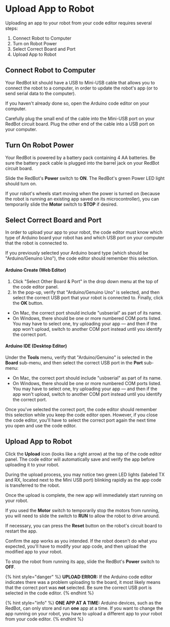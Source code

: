 # Upload App to Robot

Uploading an app to your robot from your code editor requires several steps:

1. Connect Robot to Computer
2. Turn on Robot Power
3. Select Correct Board and Port
4. Upload App to Robot

## Connect Robot to Computer

Your RedBot kit should have a USB to Mini-USB cable that allows you to connect the robot to a computer, in order to update the robot's app \(or to send serial data to the computer\).

If you haven't already done so, open the Arduino code editor on your computer.

Carefully plug the small end of the cable into the Mini-USB port on your RedBot circuit board. Plug the other end of the cable into a USB port on your computer.

## Turn On Robot Power

Your RedBot is powered by a battery pack containing 4 AA batteries. Be sure the battery pack cable is plugged into the barrel jack on your RedBot circuit board.

Slide the RedBot's **Power** switch to **ON**. The RedBot's green Power LED light should turn on.

If your robot's wheels start moving when the power is turned on \(because the robot is running an existing app saved on its microcontroller\), you can temporarily slide the **Motor** switch to **STOP** if desired.

## Select Correct Board and Port

In order to upload your app to your robot, the code editor must know which type of Arduino board your robot has and which USB port on your computer that the robot is connected to.

If you previously selected your Arduino board type \(which should be "Arduino/Genuino Uno"\), the code editor should remember this selection.

#### Arduino Create \(Web Editor\)

1. Click "Select Other Board & Port" in the drop down menu at the top of the code editor panel.
2. In the pop-up, verify that "Arduino/Genuino Uno" is selected, and then select the correct USB port that your robot is connected to. Finally, click the **OK** button.

* On Mac, the correct port should include "usbserial" as part of its name.
* On Windows, there should be one or more numbered COM ports listed. You may have to select one, try uploading your app — and then if the app won't upload, switch to another COM port instead until you identify the correct port.

#### Arduino IDE \(Desktop Editor\)

Under the **Tools** menu, verify that "Arduino/Genuino" is selected in the **Board** sub-menu, and then select the correct USB port in the **Port** sub-menu:

* On Mac, the correct port should include "usbserial" as part of its name.
* On Windows, there should be one or more numbered COM ports listed. You may have to select one, try uploading your app — and then if the app won't upload, switch to another COM port instead until you identify the correct port.

Once you've selected the correct port, the code editor should remember this selection while you keep the code editor open. However, if you close the code editor, you'll have to select the correct port again the next time you open and use the code editor.

## Upload App to Robot

Click the **Upload** icon \(looks like a right arrow\) at the top of the code editor panel. The code editor will automatically save and verify the app before uploading it to your robot.

During the upload process, you may notice two green LED lights \(labeled TX and RX, located next to the Mini USB port\) blinking rapidly as the app code is transferred to the robot.

Once the upload is complete, the new app will immediately start running on your robot.

If you used the **Motor** switch to temporarily stop the motors from running, you will need to slide the switch to **RUN** to allow the robot to drive around.

If necessary, you can press the **Reset** button on the robot's circuit board to restart the app.

Confirm the app works as you intended.  If the robot doesn't do what you expected, you'll have to modify your app code, and then upload the modified app to your robot.

To stop the robot from running its app, slide the RedBot's **Power** switch to **OFF**.

{% hint style="danger" %}
**UPLOAD ERROR:**  If the Arduino code editor indicates there was a problem uploading to the board, it most likely means that the correct port was **not** selected. Be sure the correct USB port is selected in the code editor.
{% endhint %}

{% hint style="info" %}
**ONE APP AT A TIME:**  Arduino devices, such as the RedBot, can only store and run **one** app at a time. If you want to change the app running on your robot, you have to upload a different app to your robot from your code editor.
{% endhint %}



